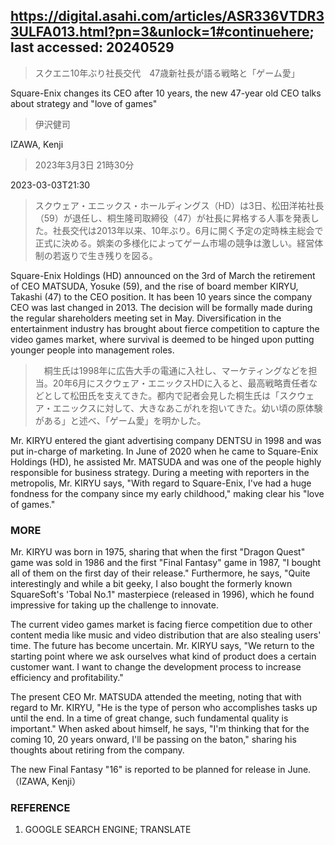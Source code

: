 ## https://digital.asahi.com/articles/ASR336VTDR33ULFA013.html?pn=3&unlock=1#continuehere; last accessed: 20240529

> スクエニ10年ぶり社長交代　47歳新社長が語る戦略と「ゲーム愛」

Square-Enix changes its CEO after 10 years, the new 47-year old CEO talks about strategy and "love of games"

> 伊沢健司

IZAWA, Kenji

> 2023年3月3日 21時30分

2023-03-03T21:30

> スクウェア・エニックス・ホールディングス（HD）は3日、松田洋祐社長（59）が退任し、桐生隆司取締役（47）が社長に昇格する人事を発表した。社長交代は2013年以来、10年ぶり。6月に開く予定の定時株主総会で正式に決める。娯楽の多様化によってゲーム市場の競争は激しい。経営体制の若返りで生き残りを図る。

Square-Enix Holdings (HD) announced on the 3rd of March the retirement of CEO MATSUDA, Yosuke (59), and the rise of board member KIRYU, Takashi (47) to the CEO position. It has been 10 years since the company CEO was last changed in 2013. The decision will be formally made during the regular shareholders meeting set in May. Diversification in the entertainment industry has brought about fierce competition to capture the video games market, where survival is deemed to be hinged upon putting younger people into management roles.

>　桐生氏は1998年に広告大手の電通に入社し、マーケティングなどを担当。20年6月にスクウェア・エニックスHDに入ると、最高戦略責任者などとして松田氏を支えてきた。都内で記者会見した桐生氏は「スクウェア・エニックスに対して、大きなあこがれを抱いてきた。幼い頃の原体験がある」と述べ、「ゲーム愛」を明かした。

Mr. KIRYU entered the giant advertising company DENTSU in 1998 and was put in-charge of marketing. In June of 2020 when he came to Square-Enix Holdings (HD), he assisted Mr. MATSUDA and was one of the people highly responsible for business strategy. During a meeting with reporters in the metropolis, Mr. KIRYU says, "With regard to Square-Enix, I've had a huge fondness for the company since my early childhood," making clear his "love of games."

### MORE


Mr. KIRYU was born in 1975, sharing that when the first "Dragon Quest" game was sold in 1986 and the first "Final Fantasy" game in 1987, "I bought all of them on the first day of their release." Furthermore, he says, "Quite interestingly and while a bit geeky, I also bought the formerly known SquareSoft's 'Tobal No.1" masterpiece (released in 1996), which he found impressive for taking up the challenge to innovate.


The current video games market is facing fierce competition due to other content media like music and video distribution that are also stealing users' time. The future has become uncertain. Mr. KIRYU says, "We return to the starting point where we ask ourselves what kind of product does a certain customer want. I want to change the development process to increase efficiency and profitability."  


The present CEO Mr. MATSUDA attended the meeting, noting that with regard to Mr. KIRYU, "He is the type of person who accomplishes tasks up until the end. In a time of great change, such fundamental quality is important." When asked about himself, he says, "I'm thinking that for the coming 10, 20 years onward, I'll be passing on the baton," sharing his thoughts about retiring from the company.


The new Final Fantasy "16" is reported to be planned for release in June. （IZAWA, Kenji）

### REFERENCE

1) GOOGLE SEARCH ENGINE; TRANSLATE
